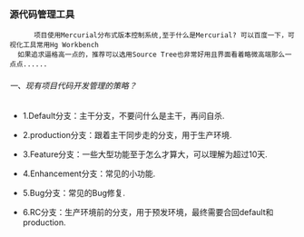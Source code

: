 ### 源代码管理工具

          项目使用Mercurial分布式版本控制系统,至于什么是Mercurial? 可以百度一下，可视化工具常用Hg Workbench
      如果追求逼格高一点的，推荐可以选用Source Tree也非常好用且界面看着略微高端那么一点点...... 
      
      
###### 一、现有项目代码开发管理的策略？ 


- 1.Default分支：主干分支，不要问什么是主干，再问自杀. 

- 2.production分支：跟着主干同步走的分支，用于生产环境. 

- 3.Feature分支：一些大型功能至于怎么才算大，可以理解为超过10天. 

- 4.Enhancement分支：常见的小功能. 

- 5.Bug分支：常见的Bug修复. 

- 6.RC分支：生产环境前的分支，用于预发环境，最终需要合回default和production. 



